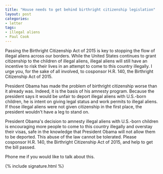 ```yaml
---
title: "House needs to get behind birthright citizenship legislation"
layout: post
categories:
- letter
tags:
- illegal aliens
- Paul Cook
---
```


Passing the Birthright Citizenship Act of 2015 is key to stopping the flow of illegal aliens across our borders. While the United States continues to grant citizenship to the children of illegal aliens, illegal aliens will still have an incentive to risk their lives in an attempt to come to this country illegally. I urge you, for the sake of all involved, to cosponsor H.R. 140, the Birthright Citizenship Act of 2015.

President Obama has made the problem of birthright citizenship worse than it already was. Indeed, it is the basis of his amnesty program. Because the president says it would be unfair to deport illegal aliens with U.S.-born children, he is intent on giving legal status and work permits to illegal aliens. If those illegal aliens were not given citizenship in the first place, the president wouldn't have a leg to stand on.

President Obama's decision to amnesty illegal aliens with U.S.-born children is encouraging more people to come to this country illegally and overstay their visas, safe in the knowledge that President Obama will not allow them to be deported. This abuse of the law cannot be tolerated. Please cosponsor H.R. 140, the Birthright Citizenship Act of 2015, and help to get the bill passed.

Phone me if you would like to talk about this.

{% include signature.html %}
